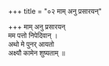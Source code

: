 +++
title = "०२ माम् अनु प्रसारयन्"

+++
माम् अनु प्रसारयन्  
मम पत्तो निपेदिवान् ।  
अथो मे पुनर् आयतो  
अक्ष्यौ कामेन शुष्यताम् ॥